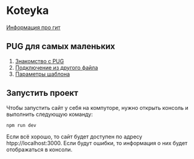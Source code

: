 # Koteyka

[Информация про гит](../CONTRIBUTOR.md)

## PUG для самых маленьких

1. [Знакомство с PUG](./pug/1-%D0%B7%D0%BD%D0%B0%D0%BA%D0%BE%D0%BC%D1%81%D1%82%D0%B2%D0%BE.md)
2. [Подключение из другого файла](./pug/2-%D0%BF%D0%BE%D0%B4%D0%BA%D0%BB%D1%8E%D1%87%D0%B5%D0%BD%D0%B8%D0%B5-%D0%B8%D0%B7-%D0%B4%D1%80%D1%83%D0%B3%D0%BE%D0%B3%D0%BE-%D1%84%D0%B0%D0%B9%D0%BB%D0%B0.md)
3. [Параметры шаблона](./pug/3-%D0%BF%D0%B0%D1%80%D0%B0%D0%BC%D0%B5%D1%82%D1%80%D1%8B-%D1%88%D0%B0%D0%B1%D0%BB%D0%BE%D0%BD%D0%B0.md)

## Запустить проект

Чтобы запустить сайт у себя на компуторе, нужно открыть
консоль и выполнить следующую команду:

```bash
npm run dev
```

Если всё хорошо, то сайт будет доступен по адресу htpp://localhost:3000.
Если будут ошибки, то информация о них будет отображаться в консоли.
